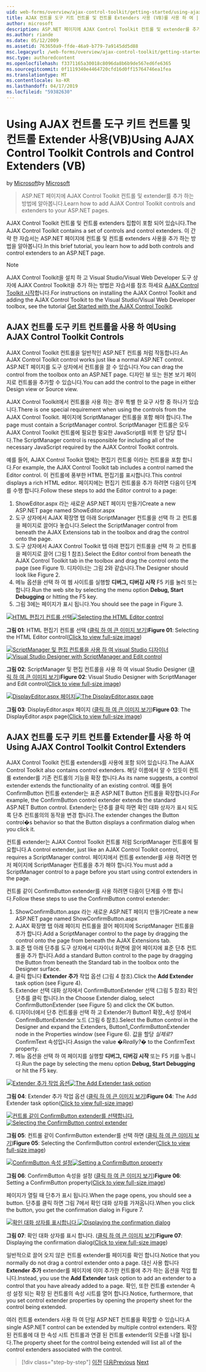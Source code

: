 ```yaml
---
uid: web-forms/overview/ajax-control-toolkit/getting-started/using-ajax-control-toolkit-controls-and-control-extenders-vb
title: AJAX 컨트롤 도구 키트 컨트롤 및 컨트롤 Extenders 사용 (VB)를 사용 하 여 | Microsoft Docs
author: microsoft
description: ASP.NET 페이지에 AJAX Control Toolkit 컨트롤 및 extender를 추가 하는 방법에 알아봅니다.
ms.author: riande
ms.date: 05/12/2009
ms.assetid: 763650a9-ffde-46a9-b779-7a9145dd5d88
msc.legacyurl: /web-forms/overview/ajax-control-toolkit/getting-started/using-ajax-control-toolkit-controls-and-control-extenders-vb
msc.type: authoredcontent
ms.openlocfilehash: f3371165a30018c8096da8b6b9de567ed6fe6365
ms.sourcegitcommit: 0f1119340e4464720cfd16d0ff15764746ea1fea
ms.translationtype: MT
ms.contentlocale: ko-KR
ms.lasthandoff: 04/17/2019
ms.locfileid: "59382630"
---
```

# <a name="using-ajax-control-toolkit-controls-and-control-extenders-vb"></a><span data-ttu-id="f9fc7-103">Using AJAX 컨트롤 도구 키트 컨트롤 및 컨트롤 Extender 사용(VB)</span><span class="sxs-lookup"><span data-stu-id="f9fc7-103">Using AJAX Control Toolkit Controls and Control Extenders (VB)</span></span>

<span data-ttu-id="f9fc7-104">by [Microsoft](https://github.com/microsoft)</span><span class="sxs-lookup"><span data-stu-id="f9fc7-104">by [Microsoft](https://github.com/microsoft)</span></span>

> <span data-ttu-id="f9fc7-105">ASP.NET 페이지에 AJAX Control Toolkit 컨트롤 및 extender를 추가 하는 방법에 알아봅니다.</span><span class="sxs-lookup"><span data-stu-id="f9fc7-105">Learn how to add AJAX Control Toolkit controls and extenders to your ASP.NET pages.</span></span>


<span data-ttu-id="f9fc7-106">AJAX Control Toolkit 컨트롤 및 컨트롤 extenders 집합이 포함 되어 있습니다.</span><span class="sxs-lookup"><span data-stu-id="f9fc7-106">The AJAX Control Toolkit contains a set of controls and control extenders.</span></span> <span data-ttu-id="f9fc7-107">이 간략 한 자습서는 ASP.NET 페이지에 컨트롤 및 컨트롤 extenders 사용을 추가 하는 방법을 알아봅니다.</span><span class="sxs-lookup"><span data-stu-id="f9fc7-107">In this brief tutorial, you learn how to add both controls and control extenders to an ASP.NET page.</span></span>

> [!NOTE] 
> 
> <span data-ttu-id="f9fc7-108">AJAX Control Toolkit을 설치 하 고 Visual Studio/Visual Web Developer 도구 상자에 AJAX Control Toolkit을 추가 하는 방법은 자습서를 참조 하세요 [AJAX Control Toolkit 시작](get-started-with-the-ajax-control-toolkit-vb.md)합니다.</span><span class="sxs-lookup"><span data-stu-id="f9fc7-108">For instructions on installing the AJAX Control Toolkit and adding the AJAX Control Toolkit to the Visual Studio/Visual Web Developer toolbox, see the tutorial [Get Started with the AJAX Control Toolkit](get-started-with-the-ajax-control-toolkit-vb.md).</span></span>


## <a name="using-ajax-control-toolkit-controls"></a><span data-ttu-id="f9fc7-109">AJAX 컨트롤 도구 키트 컨트롤을 사용 하 여</span><span class="sxs-lookup"><span data-stu-id="f9fc7-109">Using AJAX Control Toolkit Controls</span></span>

<span data-ttu-id="f9fc7-110">AJAX Control Toolkit 컨트롤을 일반적인 ASP.NET 컨트롤 처럼 작동합니다.</span><span class="sxs-lookup"><span data-stu-id="f9fc7-110">An AJAX Control Toolkit control works just like a normal ASP.NET control.</span></span> <span data-ttu-id="f9fc7-111">ASP.NET 페이지를 도구 상자에서 컨트롤을 끌 수 있습니다.</span><span class="sxs-lookup"><span data-stu-id="f9fc7-111">You can drag the control from the toolbox onto an ASP.NET page.</span></span> <span data-ttu-id="f9fc7-112">디자인 뷰 또는 원본 보기 페이지로 컨트롤을 추가할 수 있습니다.</span><span class="sxs-lookup"><span data-stu-id="f9fc7-112">You can add the control to the page in either Design view or Source view.</span></span>

<span data-ttu-id="f9fc7-113">AJAX Control Toolkit에서 컨트롤을 사용 하는 경우 특별 한 요구 사항 중 하나가 있습니다.</span><span class="sxs-lookup"><span data-stu-id="f9fc7-113">There is one special requirement when using the controls from the AJAX Control Toolkit.</span></span> <span data-ttu-id="f9fc7-114">페이지에 ScriptManager 컨트롤을 포함 해야 합니다.</span><span class="sxs-lookup"><span data-stu-id="f9fc7-114">The page must contain a ScriptManager control.</span></span> <span data-ttu-id="f9fc7-115">ScriptManager 컨트롤은 모두 AJAX Control Toolkit 컨트롤에 필요한 필요한 JavaScript를 비롯 한 담당 합니다.</span><span class="sxs-lookup"><span data-stu-id="f9fc7-115">The ScriptManager control is responsible for including all of the necessary JavaScript required by the AJAX Control Toolkit controls.</span></span>

<span data-ttu-id="f9fc7-116">예를 들어, AJAX Control Toolkit 탭에는 편집기 컨트롤 이라는 컨트롤을 포함 합니다.</span><span class="sxs-lookup"><span data-stu-id="f9fc7-116">For example, the AJAX Control Toolkit tab includes a control named the Editor control.</span></span> <span data-ttu-id="f9fc7-117">이 컨트롤에 풍부한 HTML 편집기를 표시합니다.</span><span class="sxs-lookup"><span data-stu-id="f9fc7-117">This control displays a rich HTML editor.</span></span> <span data-ttu-id="f9fc7-118">페이지에는 편집기 컨트롤을 추가 하려면 다음이 단계를 수행 합니다.</span><span class="sxs-lookup"><span data-stu-id="f9fc7-118">Follow these steps to add the Editor control to a page:</span></span>

1. <span data-ttu-id="f9fc7-119">ShowEditor.aspx 라는 새로운 ASP.NET 페이지 만들기</span><span class="sxs-lookup"><span data-stu-id="f9fc7-119">Create a new ASP.NET page named ShowEditor.aspx</span></span>
2. <span data-ttu-id="f9fc7-120">도구 상자에서 AJAX 확장명 탭 아래 ScriptManager 컨트롤을 선택 하 고 컨트롤을 페이지로 끌어다 놓습니다.</span><span class="sxs-lookup"><span data-stu-id="f9fc7-120">Select the ScriptManager control from beneath the AJAX Extensions tab in the toolbox and drag the control onto the page.</span></span>
3. <span data-ttu-id="f9fc7-121">도구 상자에서 AJAX Control Toolkit 탭 아래 편집기 컨트롤을 선택 하 고 컨트롤을 페이지로 끌어 (그림 1 참조).</span><span class="sxs-lookup"><span data-stu-id="f9fc7-121">Select the Editor control from beneath the AJAX Control Toolkit tab in the toolbox and drag the control onto the page (see Figure 1).</span></span> <span data-ttu-id="f9fc7-122">디자이너는 그림 2와 같습니다.</span><span class="sxs-lookup"><span data-stu-id="f9fc7-122">The Designer should look like Figure 2.</span></span>
4. <span data-ttu-id="f9fc7-123">메뉴 옵션을 선택 하 여 웹 사이트를 실행할 **디버그, 디버깅 시작** F5 키를 눌러 또는 합니다.</span><span class="sxs-lookup"><span data-stu-id="f9fc7-123">Run the web site by selecting the menu option **Debug, Start Debugging** or hitting the F5 key.</span></span>
5. <span data-ttu-id="f9fc7-124">그림 3에는 페이지가 표시 됩니다.</span><span class="sxs-lookup"><span data-stu-id="f9fc7-124">You should see the page in Figure 3.</span></span>


<span data-ttu-id="f9fc7-125">[![HTML 편집기 컨트롤 선택](using-ajax-control-toolkit-controls-and-control-extenders-vb/_static/image1.jpg)](using-ajax-control-toolkit-controls-and-control-extenders-vb/_static/image1.png)</span><span class="sxs-lookup"><span data-stu-id="f9fc7-125">[![Selecting the HTML Editor control](using-ajax-control-toolkit-controls-and-control-extenders-vb/_static/image1.jpg)](using-ajax-control-toolkit-controls-and-control-extenders-vb/_static/image1.png)</span></span>

<span data-ttu-id="f9fc7-126">**그림 01**: HTML 편집기 컨트롤 선택 ([클릭 하 여 큰 이미지 보기](using-ajax-control-toolkit-controls-and-control-extenders-vb/_static/image2.png))</span><span class="sxs-lookup"><span data-stu-id="f9fc7-126">**Figure 01**: Selecting the HTML Editor control([Click to view full-size image](using-ajax-control-toolkit-controls-and-control-extenders-vb/_static/image2.png))</span></span>


<span data-ttu-id="f9fc7-127">[![ScriptManager 및 편집 컨트롤을 사용 하 여 visual Studio 디자이너](using-ajax-control-toolkit-controls-and-control-extenders-vb/_static/image2.jpg)](using-ajax-control-toolkit-controls-and-control-extenders-vb/_static/image3.png)</span><span class="sxs-lookup"><span data-stu-id="f9fc7-127">[![Visual Studio Designer with ScriptManager and Edit control](using-ajax-control-toolkit-controls-and-control-extenders-vb/_static/image2.jpg)](using-ajax-control-toolkit-controls-and-control-extenders-vb/_static/image3.png)</span></span>

<span data-ttu-id="f9fc7-128">**그림 02**: ScriptManager 및 편집 컨트롤을 사용 하 여 visual Studio Designer ([클릭 하 여 큰 이미지 보기](using-ajax-control-toolkit-controls-and-control-extenders-vb/_static/image4.png))</span><span class="sxs-lookup"><span data-stu-id="f9fc7-128">**Figure 02**: Visual Studio Designer with ScriptManager and Edit control([Click to view full-size image](using-ajax-control-toolkit-controls-and-control-extenders-vb/_static/image4.png))</span></span>


<span data-ttu-id="f9fc7-129">[![DisplayEditor.aspx 페이지](using-ajax-control-toolkit-controls-and-control-extenders-vb/_static/image3.jpg)](using-ajax-control-toolkit-controls-and-control-extenders-vb/_static/image5.png)</span><span class="sxs-lookup"><span data-stu-id="f9fc7-129">[![The DisplayEditor.aspx page](using-ajax-control-toolkit-controls-and-control-extenders-vb/_static/image3.jpg)](using-ajax-control-toolkit-controls-and-control-extenders-vb/_static/image5.png)</span></span>

<span data-ttu-id="f9fc7-130">**그림 03**: DisplayEditor.aspx 페이지 ([클릭 하 여 큰 이미지 보기](using-ajax-control-toolkit-controls-and-control-extenders-vb/_static/image6.png))</span><span class="sxs-lookup"><span data-stu-id="f9fc7-130">**Figure 03**: The DisplayEditor.aspx page([Click to view full-size image](using-ajax-control-toolkit-controls-and-control-extenders-vb/_static/image6.png))</span></span>


## <a name="using-ajax-control-toolkit-control-extenders"></a><span data-ttu-id="f9fc7-131">AJAX 컨트롤 도구 키트 컨트롤 Extender를 사용 하 여</span><span class="sxs-lookup"><span data-stu-id="f9fc7-131">Using AJAX Control Toolkit Control Extenders</span></span>

<span data-ttu-id="f9fc7-132">AJAX Control Toolkit 컨트롤 extenders를 사용에 포함 되어 있습니다.</span><span class="sxs-lookup"><span data-stu-id="f9fc7-132">The AJAX Control Toolkit also contains control extenders.</span></span> <span data-ttu-id="f9fc7-133">해당 이름에서 알 수 있듯이 컨트롤 extender를 기존 컨트롤의 기능을 확장 합니다.</span><span class="sxs-lookup"><span data-stu-id="f9fc7-133">As its name suggests, a control extender extends the functionality of an existing control.</span></span> <span data-ttu-id="f9fc7-134">예를 들어 ConfirmButton 컨트롤 extender는 표준 ASP.NET Button 컨트롤을 확장합니다.</span><span class="sxs-lookup"><span data-stu-id="f9fc7-134">For example, the ConfirmButton control extender extends the standard ASP.NET Button control.</span></span> <span data-ttu-id="f9fc7-135">Extender는 단추를 클릭 하면 확인 대화 상자가 표시 되도록 단추 컨트롤의의 동작을 변경 합니다.</span><span class="sxs-lookup"><span data-stu-id="f9fc7-135">The extender changes the Button control�s behavior so that the Button displays a confirmation dialog when you click it.</span></span>

<span data-ttu-id="f9fc7-136">컨트롤 extender는 AJAX Control Toolkit 컨트롤 처럼 ScriptManager 컨트롤에 필요합니다.</span><span class="sxs-lookup"><span data-stu-id="f9fc7-136">A control extender, just like an AJAX Control Toolkit control, requires a ScriptManager control.</span></span> <span data-ttu-id="f9fc7-137">페이지에서 컨트롤 extender를 사용 하려면 먼저 페이지에 ScriptManager 컨트롤을 추가 해야 합니다.</span><span class="sxs-lookup"><span data-stu-id="f9fc7-137">You must add a ScriptManager control to a page before you start using control extenders in the page.</span></span>

<span data-ttu-id="f9fc7-138">컨트롤 같이 ConfirmButton extender를 사용 하려면 다음이 단계를 수행 합니다.</span><span class="sxs-lookup"><span data-stu-id="f9fc7-138">Follow these steps to use the ConfirmButton control extender:</span></span>

1. <span data-ttu-id="f9fc7-139">ShowConfirmButton.aspx 라는 새로운 ASP.NET 페이지 만들기</span><span class="sxs-lookup"><span data-stu-id="f9fc7-139">Create a new ASP.NET page named ShowConfirmButton.aspx</span></span>
2. <span data-ttu-id="f9fc7-140">AJAX 확장명 탭 아래 페이지 컨트롤을 끌어 페이지에 ScriptManager 컨트롤을 추가 합니다.</span><span class="sxs-lookup"><span data-stu-id="f9fc7-140">Add a ScriptManager control to the page by dragging the control onto the page from beneath the AJAX Extensions tab.</span></span>
3. <span data-ttu-id="f9fc7-141">표준 탭 아래 단추를 도구 상자에서 디자이너 화면에 끌어 페이지에 표준 단추 컨트롤을 추가 합니다.</span><span class="sxs-lookup"><span data-stu-id="f9fc7-141">Add a standard Button control to the page by dragging the Button from beneath the Standard tab in the toolbox onto the Designer surface.</span></span>
4. <span data-ttu-id="f9fc7-142">클릭 합니다 **Extender 추가** 작업 옵션 (그림 4 참조).</span><span class="sxs-lookup"><span data-stu-id="f9fc7-142">Click the **Add Extender** task option (see Figure 4).</span></span>
5. <span data-ttu-id="f9fc7-143">Extender 선택 대화 상자에서 ConfirmButtonExtender 선택 (그림 5 참조) 확인 단추를 클릭 합니다.</span><span class="sxs-lookup"><span data-stu-id="f9fc7-143">In the Choose Extender dialog, select ConfirmButtonExtender (see Figure 5) and click the OK button.</span></span>
6. <span data-ttu-id="f9fc7-144">디자이너에서 단추 컨트롤을 선택 하 고 Extender가 Button1 확장\_속성 창에서 ConfirmButtonExtender 노드 (그림 6 참조).</span><span class="sxs-lookup"><span data-stu-id="f9fc7-144">Select the Button control in the Designer and expand the Extenders, Button1\_ConfirmButtonExtender node in the Properties window (see Figure 6).</span></span> <span data-ttu-id="f9fc7-145">값을 할당 *실제로?* ConfirmText 속성입니다.</span><span class="sxs-lookup"><span data-stu-id="f9fc7-145">Assign the value *�Really?�* to the ConfirmText property.</span></span>
7. <span data-ttu-id="f9fc7-146">메뉴 옵션을 선택 하 여 페이지를 실행할 **디버그, 디버깅 시작** 또는 F5 키를 누릅니다.</span><span class="sxs-lookup"><span data-stu-id="f9fc7-146">Run the page by selecting the menu option **Debug, Start Debugging** or hit the F5 key.</span></span>


<span data-ttu-id="f9fc7-147">[![Extender 추가 작업 옵션](using-ajax-control-toolkit-controls-and-control-extenders-vb/_static/image4.jpg)](using-ajax-control-toolkit-controls-and-control-extenders-vb/_static/image7.png)</span><span class="sxs-lookup"><span data-stu-id="f9fc7-147">[![The Add Extender task option](using-ajax-control-toolkit-controls-and-control-extenders-vb/_static/image4.jpg)](using-ajax-control-toolkit-controls-and-control-extenders-vb/_static/image7.png)</span></span>

<span data-ttu-id="f9fc7-148">**그림 04**: Extender 추가 작업 옵션 ([클릭 하 여 큰 이미지 보기](using-ajax-control-toolkit-controls-and-control-extenders-vb/_static/image8.png))</span><span class="sxs-lookup"><span data-stu-id="f9fc7-148">**Figure 04**: The Add Extender task option([Click to view full-size image](using-ajax-control-toolkit-controls-and-control-extenders-vb/_static/image8.png))</span></span>


<span data-ttu-id="f9fc7-149">[![컨트롤 같이 ConfirmButton extender를 선택합니다.](using-ajax-control-toolkit-controls-and-control-extenders-vb/_static/image5.jpg)](using-ajax-control-toolkit-controls-and-control-extenders-vb/_static/image9.png)</span><span class="sxs-lookup"><span data-stu-id="f9fc7-149">[![Selecting the ConfirmButton control extender](using-ajax-control-toolkit-controls-and-control-extenders-vb/_static/image5.jpg)](using-ajax-control-toolkit-controls-and-control-extenders-vb/_static/image9.png)</span></span>

<span data-ttu-id="f9fc7-150">**그림 05**: 컨트롤 같이 ConfirmButton extender를 선택 하면 ([클릭 하 여 큰 이미지 보기](using-ajax-control-toolkit-controls-and-control-extenders-vb/_static/image10.png))</span><span class="sxs-lookup"><span data-stu-id="f9fc7-150">**Figure 05**: Selecting the ConfirmButton control extender([Click to view full-size image](using-ajax-control-toolkit-controls-and-control-extenders-vb/_static/image10.png))</span></span>


<span data-ttu-id="f9fc7-151">[![ConfirmButton 속성 설정](using-ajax-control-toolkit-controls-and-control-extenders-vb/_static/image6.jpg)](using-ajax-control-toolkit-controls-and-control-extenders-vb/_static/image11.png)</span><span class="sxs-lookup"><span data-stu-id="f9fc7-151">[![Setting a ConfirmButton property](using-ajax-control-toolkit-controls-and-control-extenders-vb/_static/image6.jpg)](using-ajax-control-toolkit-controls-and-control-extenders-vb/_static/image11.png)</span></span>

<span data-ttu-id="f9fc7-152">**그림 06**: ConfirmButton 속성을 설정 ([클릭 하 여 큰 이미지 보기](using-ajax-control-toolkit-controls-and-control-extenders-vb/_static/image12.png))</span><span class="sxs-lookup"><span data-stu-id="f9fc7-152">**Figure 06**: Setting a ConfirmButton property([Click to view full-size image](using-ajax-control-toolkit-controls-and-control-extenders-vb/_static/image12.png))</span></span>


<span data-ttu-id="f9fc7-153">페이지가 열릴 때 단추가 표시 됩니다.</span><span class="sxs-lookup"><span data-stu-id="f9fc7-153">When the page opens, you should see a button.</span></span> <span data-ttu-id="f9fc7-154">단추를 클릭 하면 그림 7에서 확인 대화 상자를 가져옵니다.</span><span class="sxs-lookup"><span data-stu-id="f9fc7-154">When you click the button, you get the confirmation dialog in Figure 7.</span></span>


<span data-ttu-id="f9fc7-155">[![확인 대화 상자를 표시합니다.](using-ajax-control-toolkit-controls-and-control-extenders-vb/_static/image7.jpg)](using-ajax-control-toolkit-controls-and-control-extenders-vb/_static/image13.png)</span><span class="sxs-lookup"><span data-stu-id="f9fc7-155">[![Displaying the confirmation dialog](using-ajax-control-toolkit-controls-and-control-extenders-vb/_static/image7.jpg)](using-ajax-control-toolkit-controls-and-control-extenders-vb/_static/image13.png)</span></span>

<span data-ttu-id="f9fc7-156">**그림 07**: 확인 대화 상자를 표시 합니다. ([클릭 하 여 큰 이미지 보기](using-ajax-control-toolkit-controls-and-control-extenders-vb/_static/image14.png))</span><span class="sxs-lookup"><span data-stu-id="f9fc7-156">**Figure 07**: Displaying the confirmation dialog([Click to view full-size image](using-ajax-control-toolkit-controls-and-control-extenders-vb/_static/image14.png))</span></span>


<span data-ttu-id="f9fc7-157">일반적으로 끌어 오지 않은 컨트롤 extender를 페이지를 확인 합니다.</span><span class="sxs-lookup"><span data-stu-id="f9fc7-157">Notice that you normally do not drag a control extender onto a page.</span></span> <span data-ttu-id="f9fc7-158">대신 사용 합니다 **Extender 추가** extender를 페이지에 이미 추가한 컨트롤에 추가 하는 옵션을 작업 합니다.</span><span class="sxs-lookup"><span data-stu-id="f9fc7-158">Instead, you use the **Add Extender** task option to add an extender to a control that you have already added to a page.</span></span> <span data-ttu-id="f9fc7-159">확인, 또한 컨트롤 extender 속성 설정 되는 확장 된 컨트롤의 속성 시트를 열어 합니다.</span><span class="sxs-lookup"><span data-stu-id="f9fc7-159">Notice, furthermore, that you set control extender properties by opening the property sheet for the control being extended.</span></span>

<span data-ttu-id="f9fc7-160">여러 컨트롤 extenders 사용 하 여 단일 ASP.NET 컨트롤을 확장할 수 있습니다.</span><span class="sxs-lookup"><span data-stu-id="f9fc7-160">A single ASP.NET control can be extended by multiple control extenders.</span></span> <span data-ttu-id="f9fc7-161">확장 된 컨트롤에 대 한 속성 시트 컨트롤과 연결 된 컨트롤 extender의 모든를 나열 됩니다.</span><span class="sxs-lookup"><span data-stu-id="f9fc7-161">The property sheet for the control being extended will list all of the control extenders associated with the control.</span></span>

> [!div class="step-by-step"]
> <span data-ttu-id="f9fc7-162">[이전](get-started-with-the-ajax-control-toolkit-vb.md)
> [다음](creating-a-custom-ajax-control-toolkit-control-extender-vb.md)</span><span class="sxs-lookup"><span data-stu-id="f9fc7-162">[Previous](get-started-with-the-ajax-control-toolkit-vb.md)
[Next](creating-a-custom-ajax-control-toolkit-control-extender-vb.md)</span></span>
